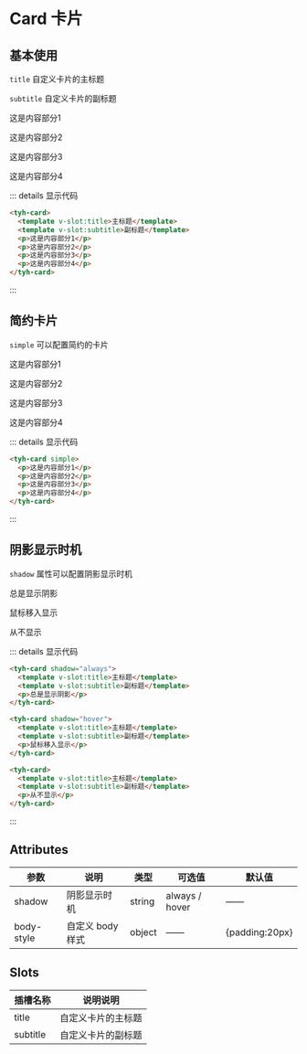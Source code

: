 # Card 卡片

## 基本使用

`title` 自定义卡片的主标题

`subtitle` 自定义卡片的副标题

<tyh-card>
  <template v-slot:title>主标题</template>
  <template v-slot:subtitle>副标题</template>
  <p>这是内容部分1</p>
  <p>这是内容部分2</p>
  <p>这是内容部分3</p>
  <p>这是内容部分4</p>
</tyh-card>

::: details 显示代码

```html
<tyh-card>
  <template v-slot:title>主标题</template>
  <template v-slot:subtitle>副标题</template>
  <p>这是内容部分1</p>
  <p>这是内容部分2</p>
  <p>这是内容部分3</p>
  <p>这是内容部分4</p>
</tyh-card>
```

:::

## 简约卡片

`simple` 可以配置简约的卡片

<tyh-card simple>
  <p>这是内容部分1</p>
  <p>这是内容部分2</p>
  <p>这是内容部分3</p>
  <p>这是内容部分4</p>
</tyh-card>

::: details 显示代码

```html
<tyh-card simple>
  <p>这是内容部分1</p>
  <p>这是内容部分2</p>
  <p>这是内容部分3</p>
  <p>这是内容部分4</p>
</tyh-card>
```

:::

## 阴影显示时机

`shadow` 属性可以配置阴影显示时机

<tyh-card class="tyh-card-item" shadow="always">
  <template v-slot:title>主标题</template>
  <template v-slot:subtitle>副标题</template>
  <p>总是显示阴影</p>
</tyh-card>

<tyh-card class="tyh-card-item" shadow="hover">
  <template v-slot:title>主标题</template>
  <template v-slot:subtitle>副标题</template>
  <p>鼠标移入显示</p>
</tyh-card>

<tyh-card class="tyh-card-item">
  <template v-slot:title>主标题</template>
  <template v-slot:subtitle>副标题</template>
  <p>从不显示</p>
</tyh-card>

::: details 显示代码

```html
<tyh-card shadow="always">
  <template v-slot:title>主标题</template>
  <template v-slot:subtitle>副标题</template>
  <p>总是显示阴影</p>
</tyh-card>

<tyh-card shadow="hover">
  <template v-slot:title>主标题</template>
  <template v-slot:subtitle>副标题</template>
  <p>鼠标移入显示</p>
</tyh-card>

<tyh-card>
  <template v-slot:title>主标题</template>
  <template v-slot:subtitle>副标题</template>
  <p>从不显示</p>
</tyh-card>
```

:::

## Attributes

| 参数       | 说明             | 类型   | 可选值         | 默认值         |
| ---------- | ---------------- | ------ | -------------- | -------------- |
| shadow     | 阴影显示时机     | string | always / hover | ——             |
| body-style | 自定义 body 样式 | object | ——             | {padding:20px} |

## Slots

| 插槽名称 | 说明说明           |
| -------- | ------------------ |
| title    | 自定义卡片的主标题 |
| subtitle | 自定义卡片的副标题 |

